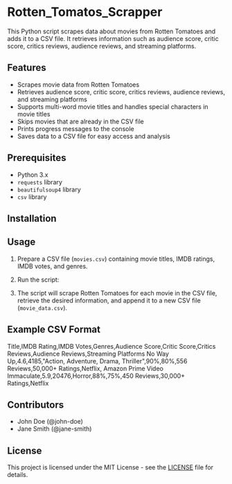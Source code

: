 # Rotten_Tomatos_Scrapper

This Python script scrapes data about movies from Rotten Tomatoes and adds it to a CSV file. It retrieves information such as audience score, critic score, critics reviews, audience reviews, and streaming platforms.

## Features

- Scrapes movie data from Rotten Tomatoes
- Retrieves audience score, critic score, critics reviews, audience reviews, and streaming platforms
- Supports multi-word movie titles and handles special characters in movie titles
- Skips movies that are already in the CSV file
- Prints progress messages to the console
- Saves data to a CSV file for easy access and analysis

## Prerequisites

- Python 3.x
- `requests` library
- `beautifulsoup4` library
- `csv` library

## Installation


## Usage
1. Prepare a CSV file (`movies.csv`) containing movie titles, IMDB ratings, IMDB votes, and genres.
2. Run the script:


3. The script will scrape Rotten Tomatoes for each movie in the CSV file, retrieve the desired information, and append it to a new CSV file (`movie_data.csv`).

## Example CSV Format

Title,IMDB Rating,IMDB Votes,Genres,Audience Score,Critic Score,Critics Reviews,Audience Reviews,Streaming Platforms
No Way Up,4.6,4185,"Action, Adventure, Drama, Thriller",90%,80%,556 Reviews,50,000+ Ratings,Netflix, Amazon Prime Video
Immaculate,5.9,20476,Horror,88%,75%,450 Reviews,30,000+ Ratings,Netflix


## Contributors

- John Doe (@john-doe)
- Jane Smith (@jane-smith)

## License

This project is licensed under the MIT License - see the [LICENSE](LICENSE) file for details.


